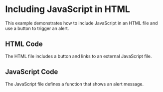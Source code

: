 # Including JavaScript in HTML

This example demonstrates how to include JavaScript in an HTML file and use a button to trigger an alert.

## HTML Code
The HTML file includes a button and links to an external JavaScript file.

## JavaScript Code
The JavaScript file defines a function that shows an alert message.